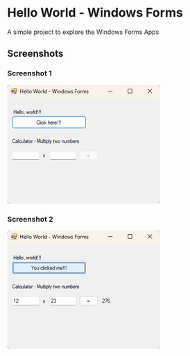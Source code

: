 # Hello World - Windows Forms

A simple project to explore the Windows Forms Apps

## Screenshots

### Screenshot 1

![Screenshot 1](./assets/screenshot-20250612123254.png)

### Screenshot 2

![Screenshot 2](./assets/screenshot-20250612123314.png)